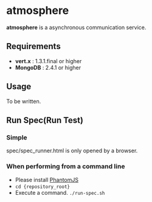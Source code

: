 atmosphere
==========

**atmosphere** is a asynchronous communication service.

## Requirements

* **vert.x** : 1.3.1.final or higher
* **MongoDB** : 2.4.1 or higher

## Usage

To be written.

## Run Spec(Run Test)

### Simple

spec/spec_runner.html is only opened by a browser.

### When performing from a command line

- Please install [PhantomJS](http://phantomjs.org/)
- `cd {repository_root}`
- Execute a command. `./run-spec.sh`
